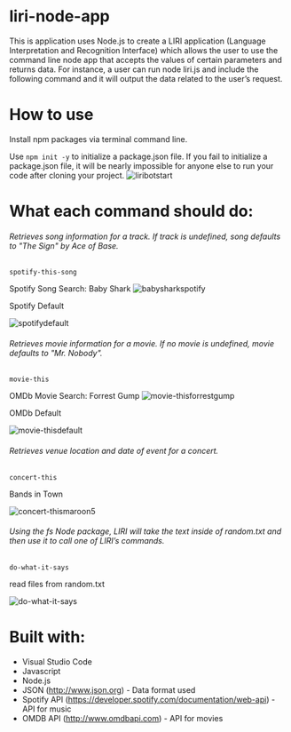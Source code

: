 # liri-node-app
This is application uses Node.js to create a LIRI application (Language Interpretation and Recognition Interface) which allows the user to use the command line node app that accepts the values of certain parameters and returns data. For instance, a user can run node liri.js and include the following command and it will output the data related to the user’s request.

# How to use
Install npm packages via terminal command line. 

Use ```npm init -y``` to initialize a package.json file. If you fail to initialize a package.json file, it will be nearly impossible for anyone else to run your code after cloning your project.
![liribotstart](https://user-images.githubusercontent.com/46514256/53185776-4b51eb00-35c5-11e9-8c16-9a180bfb7b6c.png)


# What each command should do:

###### Retrieves song information for a track. If track is undefined, song defaults to "The Sign" by Ace of Base.
```
spotify-this-song
```
Spotify Song Search: Baby Shark
![babysharkspotify](https://user-images.githubusercontent.com/46514256/53214016-9a713d80-3610-11e9-95fb-a7679897598f.png)

Spotify Default

![spotifydefault](https://user-images.githubusercontent.com/46514256/53214565-a9f18600-3612-11e9-8d12-c3ffaff2343c.png)



###### Retrieves movie information for a movie. If no movie is undefined, movie defaults to "Mr. Nobody".
```
movie-this
```
OMDb Movie Search: Forrest Gump
![movie-thisforrestgump](https://user-images.githubusercontent.com/46514256/53213661-6cd7c480-360f-11e9-998e-440fe0a975cc.png)

OMDb Default

![movie-thisdefault](https://user-images.githubusercontent.com/46514256/53213995-862d4080-3610-11e9-9682-b5552a79d035.png)


###### Retrieves venue location and date of event for a concert.
```
concert-this
```
Bands in Town

![concert-thismaroon5](https://user-images.githubusercontent.com/46514256/53214314-c3de9900-3611-11e9-84cc-c2ecfb693146.png)


###### Using the fs Node package, LIRI will take the text inside of random.txt and then use it to call one of LIRI’s commands.
```
do-what-it-says
```
read files from random.txt

![do-what-it-says](https://user-images.githubusercontent.com/46514256/53214363-ea9ccf80-3611-11e9-867a-bfd415ac3567.png)



# Built with:
* Visual Studio Code
* Javascript
* Node.js 
* JSON (http://www.json.org) - Data format used
* Spotify API (https://developer.spotify.com/documentation/web-api) - API for music
* OMDB API (http://www.omdbapi.com) - API for movies
